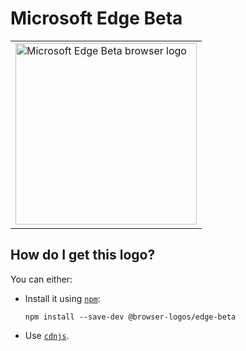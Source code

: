 # Microsoft Edge Beta

<table>
    <tr height=300>
        <td>
            <a href="https://github.com/alrra/browser-logos/tree/4f2e8db72a78cef59b356504385a15d466340870/src/edge-beta">
                <img width=290 src="https://raw.githubusercontent.com/alrra/browser-logos/4f2e8db72a78cef59b356504385a15d466340870/src/edge-beta/edge-beta_512x512.png" alt="Microsoft Edge Beta browser logo">
            </a>
        </td>
    </tr>
</table>

## How do I get this logo?

You can either:

* Install it using [`npm`][npm]:

  `npm install --save-dev @browser-logos/edge-beta`

* Use [`cdnjs`][cdnjs].

<!-- Link labels: -->

[cdnjs]: https://cdnjs.com/libraries/browser-logos
[npm]: https://www.npmjs.com/
